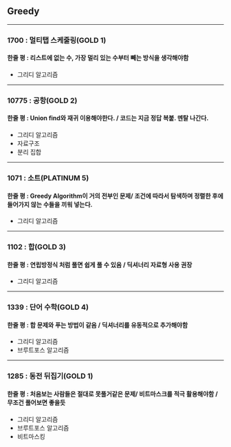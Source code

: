 ## Greedy

---

### 1700 : 멀티탭 스케줄링(GOLD 1)

#### 한줄 평 : 리스트에 없는 수, 가장 멀리 있는 수부터 빼는 방식을 생각해야함

- 그리디 알고리즘

---

### 10775 : 공항(GOLD 2)

#### 한줄 평 : Union find와 재귀 이용해야한다. / 코드는 지금 정답 복붙. 멘탈 나간다.

- 그리디 알고리즘
- 자료구조
- 분리 집합

---

### 1071 : 소트(PLATINUM 5)

#### 한줄 평 : Greedy Algorithm이 거의 전부인 문제/ 조건에 따라서 탐색하며 정렬한 후에 들어가지 않는 수들을 끼워 넣는다.

- 그리디 알고리즘

---

### 1102 : 합(GOLD 3)

#### 한줄 평 : 연립방정식 처럼 풀면 쉽게 풀 수 있음 / 딕셔너리 자료형 사용 권장

- 그리디 알고리즘

---

### 1339 : 단어 수학(GOLD 4)

#### 한줄 평 : 합 문제와 푸는 방법이 같음 / 딕셔너리를 유동적으로 추가해야함

- 그리디 알고리즘
- 브루트포스 알고리즘


---

### 1285 : 동전 뒤집기(GOLD 1)

#### 한줄 평 : 처음보는 사람들은 절대로 못풀거같은 문제/ 비트마스크를 적극 활용해야함 / 무조건 풀어보면 좋을듯

- 그리디 알고리즘
- 브루트포스 알고리즘
- 비트마스킹
